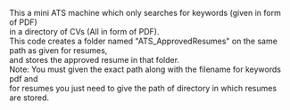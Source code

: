 This a mini ATS machine which only searches for keywords (given in form of PDF)<br>
in a directory of CVs (All in form of PDF).<br>
This code creates a folder named "ATS_ApprovedResumes" on the same path as given for resumes,<br>
and stores the approved resume in that folder.<br>
Note: You must given the exact path along with the filename for keywords pdf and<br>
for resumes you just need to give the path of directory in which resumes are stored.<br>
